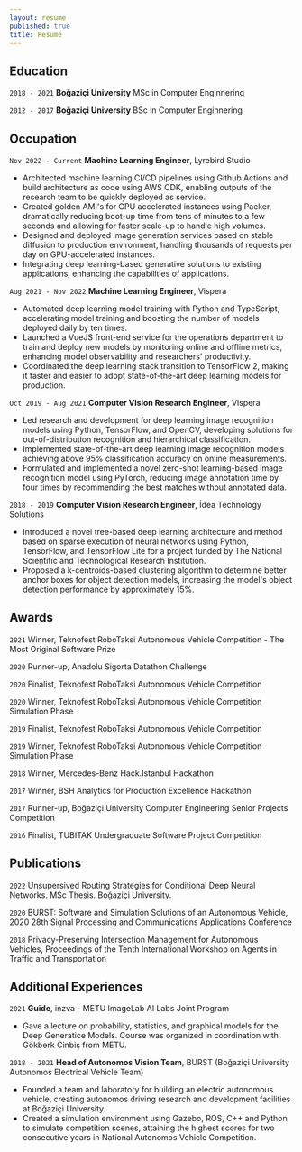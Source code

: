 ```yaml
---
layout: resume
published: true
title: Resumé
---
```



## Education

`2018 - 2021`
__Boğaziçi  University__
MSc in Computer Enginnering

`2012 - 2017`
__Boğaziçi  University__
BSc in Computer Enginnering

## Occupation

`Nov 2022 - Current`
__Machine Learning Engineer__, Lyrebird Studio
- Architected machine learning CI/CD pipelines using Github Actions and build architecture as code using AWS CDK, enabling outputs of the research team to be quickly deployed as service.
- Created golden AMI's for GPU accelerated instances using Packer, dramatically reducing boot-up time from tens of minutes to a few seconds and allowing for faster scale-up to handle high volumes.
- Designed and deployed image generation services based on stable diffusion to production environment, handling thousands of requests per day on GPU-accelerated instances.
- Integrating deep learning-based generative solutions to existing applications, enhancing the capabilities of applications.

`Aug 2021 - Nov 2022`
__Machine Learning Engineer__, Vispera
- Automated deep learning model training with Python and TypeScript, accelerating model training and boosting the number of models deployed daily by ten times.
- Launched a VueJS front-end service for the operations department to train and deploy new models by monitoring online and offline metrics, enhancing model observability and researchers' productivity.
- Coordinated the deep learning stack transition to TensorFlow 2, making it faster and easier to adopt state-of-the-art deep learning models for production.

`Oct 2019 - Aug 2021`
__Computer Vision Research Engineer__, Vispera
- Led research and development for deep learning image recognition models using Python, TensorFlow, and OpenCV, developing solutions for out-of-distribution recognition and hierarchical classification.
- Implemented state-of-the-art deep learning image recognition models achieving above 95\% classification accuracy on online measurements. 
- Formulated and implemented a novel zero-shot learning-based image recognition model using PyTorch, reducing image annotation time by four times by recommending the best matches without annotated data.

`2018 - 2019`
__Computer Vision Research Engineer__, İdea Technology Solutions
- Introduced a novel tree-based deep learning architecture and method based on sparse execution of neural networks using Python, TensorFlow, and TensorFlow Lite for a project funded by The National Scientific and Technological Research Institution.
- Proposed a k-centroids-based clustering algorithm to determine better anchor boxes for object detection models, increasing the model's object detection performance by approximately 15%.

## Awards

`2021`
Winner, Teknofest RoboTaksi Autonomous Vehicle Competition - The Most Original Software Prize

`2020`
Runner-up, Anadolu Sigorta Datathon Challenge

`2020`
Finalist, Teknofest RoboTaksi Autonomous Vehicle Competition

`2020`
Winner, Teknofest RoboTaksi Autonomous Vehicle Competition Simulation Phase

`2019`
Finalist, Teknofest RoboTaksi Autonomous Vehicle Competition

`2019`
Winner, Teknofest RoboTaksi Autonomous Vehicle Competition Simulation Phase

`2018`
Winner, Mercedes-Benz Hack.Istanbul Hackathon

`2017`
Winner, BSH Analytics for Production Excellence Hackathon

`2017`
Runner-up, Boğaziçi University Computer Engineering Senior Projects Competition

`2016`
Finalist, TUBITAK Undergraduate Software Project Competition


## Publications

`2022`
Unsupersived Routing Strategies for Conditional Deep Neural Networks. MSc Thesis. Boğaziçi University.

`2020`
BURST: Software and Simulation Solutions of an Autonomous Vehicle, 2020 28th Signal Processing and Communications Applications Conference

`2018`
Privacy-Preserving Intersection Management for Autonomous Vehicles, Proceedings of the Tenth International Workshop on Agents in Traffic and Transportation

## Additional Experiences

`2021`
__Guide__, inzva - METU ImageLab AI Labs Joint Program
- Gave a lecture on probability, statistics, and graphical models for the Deep Generatice Models. Course was organized in coordination with Gökberk Cinbiş from METU.

`2018 - 2021`
__Head of Autonomos Vision Team__, BURST (Boğaziçi University Autonomos Electrical Vehicle Team)
- Founded a team and laboratory for building an electric autonomous vehicle, creating autonomos driving research and development facilities at Boğaziçi University.
- Created a simulation environment using Gazebo, ROS, C++ and Python to simulate competition scenes, attaining the highest scores for two consecutive years in National Autonomos Vehicle Competition.


<!-- ### Footer

Last updated: May 2013 -->
